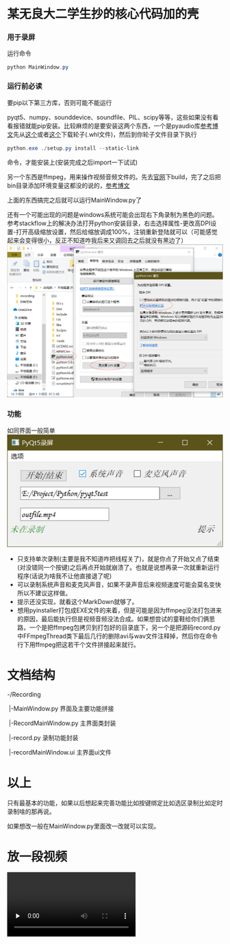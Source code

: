# 某无良大二学生抄的核心代码加的壳

### 用于录屏

运行命令

```powershell
python MainWindow.py
```

### 运行前必读

要pip以下第三方库，否则可能不能运行

pyqt5、numpy、sounddevice、soundfile、PIL、scipy等等，这些如果没有看看报错就能pip安装。比较麻烦的是要安装这两个东西，一个是pyaudio库[参考博文](https://blog.csdn.net/zhl555666/article/details/82947654)先从[这个](https://github.com/intxcc/pyaudio_portaudio)或者[这个](https://github.com/intxcc/pyaudio_portaudio/releases)下载轮子(.whl文件)，然后到你轮子文件目录下执行 

```powershell
python.exe ./setup.py install --static-link
```

命令，才能安装上(安装完成之后import一下试试)

另一个东西是ffmpeg，用来操作视频音频文件的。先去[官网](https://ffmpeg.zeranoe.com/builds/)下build，完了之后把bin目录添加环境变量这都没的说的，[参考博文](https://www.cnblogs.com/GarsonZhang/p/10526880.html)

上面的东西搞完之后就可以运行MainWindow.py了

还有一个可能出现的问题是windows系统可能会出现右下角录制为黑色的问题。参考stackflow上的解决办法打开python安装目录，右击选择属性-更改高DPI设置-打开高级缩放设置，然后给缩放调成100%，注销重新登陆就可以（可能感觉起来会变得很小，反正不知道咋我后来又调回去之后就没有黑边了）![.](./2.png)

### 功能

如同界面一般简单![界面](./1.png)

-   只支持单次录制(主要是我不知道咋把线程关了)，就是你点了开始又点了结束(对没错同一个按键)之后再点开始就崩溃了。也就是说想再录一次就重新运行程序(话说为啥我不让他直接退了呢)
-   可以录制系统声音和麦克风声音，如果不录声音后来视频速度可能会莫名变快所以不建议这样做。
-   提示还没实现，就看这个MarkDown就够了。
-   想用pyinstaller打包成EXE文件的来着，但是可能是因为ffmpeg没法打包进来的原因，最后能执行但是视频音频没法合成。如果想尝试的童鞋给你们俩思路，一个是把ffmpeg包拷贝到打包好的目录底下，另一个是把源码record.py中FFmpegThread类下最后几行的删除avi与wav文件注释掉，然后你在命令行下用ffmpeg把这若干个文件拼接起来就行。

# 文档结构

-/Recording

​	|-MainWindow.py	界面及主要功能拼接

​	|-RecordMainWindow.py	主界面类封装

​	|-record.py	录制功能封装

​	|-recordMainWindow.ui	主界面ui文件

# 以上

只有最基本的功能，如果以后想起来完善功能比如按键绑定比如选区录制比如定时录制啥的那再说。

如果想改一般在MainWindow.py里面改一改就可以实现。

# 放一段视频

<video id="video" controls="" preload="none" > <source id="mp4" src="test.mp4" type="video/mp4"> </video>